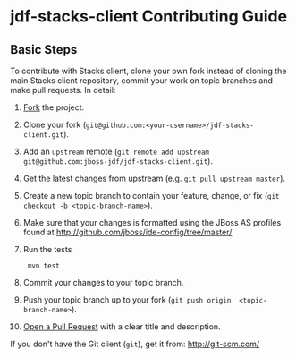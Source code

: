 jdf-stacks-client Contributing Guide
====================================

Basic Steps
-----------

To contribute with Stacks client, clone your own fork instead of cloning the main Stacks client repository, commit your work on topic branches and make pull requests. In detail:

1. [Fork](https://github.com/jboss-jdf/jdf-stacks-client/fork_select) the project.

2. Clone your fork (`git@github.com:<your-username>/jdf-stacks-client.git`).

3. Add an `upstream` remote (`git remote add upstream git@github.com:jboss-jdf/jdf-stacks-client.git`).

4. Get the latest changes from upstream (e.g. `git pull upstream master`).

5. Create a new topic branch to contain your feature, change, or fix (`git checkout -b <topic-branch-name>`).

6. Make sure that your changes is formatted using the JBoss AS profiles found at http://github.com/jboss/ide-config/tree/master/

7. Run the tests

        mvn test

8. Commit your changes to your topic branch.

9. Push your topic branch up to your fork (`git push origin  <topic-branch-name>`).

10. [Open a Pull Request](http://help.github.com/send-pull-requests/) with a clear title and description.

If you don't have the Git client (`git`), get it from: <http://git-scm.com/>


